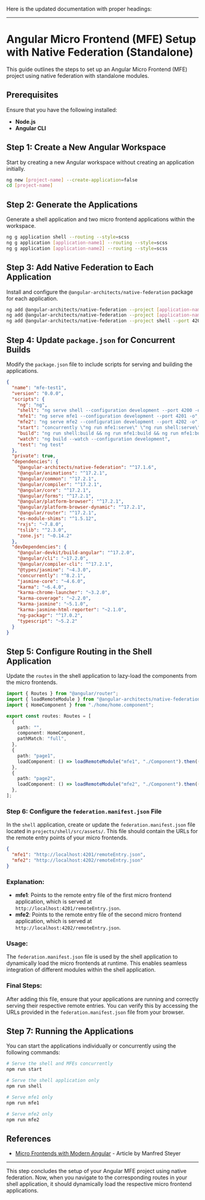 Here is the updated documentation with proper headings:

---

# **Angular Micro Frontend (MFE) Setup with Native Federation (Standalone)**

This guide outlines the steps to set up an Angular Micro Frontend (MFE) project using native federation with standalone modules.

## **Prerequisites**

Ensure that you have the following installed:

- **Node.js**
- **Angular CLI**

## **Step 1: Create a New Angular Workspace**

Start by creating a new Angular workspace without creating an application initially.

```bash
ng new [project-name] --create-application=false
cd [project-name]
```

## **Step 2: Generate the Applications**

Generate a shell application and two micro frontend applications within the workspace.

```bash
ng g application shell --routing --style=scss
ng g application [application-name1] --routing --style=scss
ng g application [application-name2] --routing --style=scss
```

## **Step 3: Add Native Federation to Each Application**

Install and configure the `@angular-architects/native-federation` package for each application.

```bash
ng add @angular-architects/native-federation --project [application-name1] --port 4201 --type remote
ng add @angular-architects/native-federation --project [application-name2] --port 4202 --type remote
ng add @angular-architects/native-federation --project shell --port 4200 --type dynamic-host
```

## **Step 4: Update `package.json` for Concurrent Builds**

Modify the `package.json` file to include scripts for serving and building the applications.

```json
{
  "name": "mfe-test1",
  "version": "0.0.0",
  "scripts": {
    "ng": "ng",
    "shell": "ng serve shell --configuration development --port 4200 -o",
    "mfe1": "ng serve mfe1 --configuration development --port 4201 -o",
    "mfe2": "ng serve mfe2 --configuration development --port 4202 -o",
    "start": "concurrently \"ng run mfe1:serve\" \"ng run shell:serve\" \"ng run mfe2:serve\"",
    "build": "ng run shell:build && ng run mfe1:build && ng run mfe1:build",
    "watch": "ng build --watch --configuration development",
    "test": "ng test"
  },
  "private": true,
  "dependencies": {
    "@angular-architects/native-federation": "^17.1.6",
    "@angular/animations": "^17.2.1",
    "@angular/common": "^17.2.1",
    "@angular/compiler": "^17.2.1",
    "@angular/core": "^17.2.1",
    "@angular/forms": "^17.2.1",
    "@angular/platform-browser": "^17.2.1",
    "@angular/platform-browser-dynamic": "^17.2.1",
    "@angular/router": "^17.2.1",
    "es-module-shims": "^1.5.12",
    "rxjs": "~7.8.0",
    "tslib": "^2.3.0",
    "zone.js": "~0.14.2"
  },
  "devDependencies": {
    "@angular-devkit/build-angular": "^17.2.0",
    "@angular/cli": "~17.2.0",
    "@angular/compiler-cli": "^17.2.1",
    "@types/jasmine": "~4.3.0",
    "concurrently": "^8.2.1",
    "jasmine-core": "~4.6.0",
    "karma": "~6.4.0",
    "karma-chrome-launcher": "~3.2.0",
    "karma-coverage": "~2.2.0",
    "karma-jasmine": "~5.1.0",
    "karma-jasmine-html-reporter": "~2.1.0",
    "ng-packagr": "^17.0.2",
    "typescript": "~5.2.2"
  }
}
```

## **Step 5: Configure Routing in the Shell Application**

Update the `routes` in the shell application to lazy-load the components from the micro frontends.

```typescript
import { Routes } from "@angular/router";
import { loadRemoteModule } from "@angular-architects/native-federation";
import { HomeComponent } from "./home/home.component";

export const routes: Routes = [
  {
    path: "",
    component: HomeComponent,
    pathMatch: "full",
  },
  {
    path: "page1",
    loadComponent: () => loadRemoteModule("mfe1", "./Component").then((m) => m.AppComponent),
  },
  {
    path: "page2",
    loadComponent: () => loadRemoteModule("mfe2", "./Component").then((m) => m.AppComponent),
  },
];
```

### **Step 6: Configure the `federation.manifest.json` File**

In the `shell` application, create or update the `federation.manifest.json` file located in `projects/shell/src/assets/`. This file should contain the URLs for the remote entry points of your micro frontends.

```json
{
  "mfe1": "http://localhost:4201/remoteEntry.json",
  "mfe2": "http://localhost:4202/remoteEntry.json"
}
```

### **Explanation:**

- **mfe1**: Points to the remote entry file of the first micro frontend application, which is served at `http://localhost:4201/remoteEntry.json`.
- **mfe2**: Points to the remote entry file of the second micro frontend application, which is served at `http://localhost:4202/remoteEntry.json`.

### **Usage:**

The `federation.manifest.json` file is used by the shell application to dynamically load the micro frontends at runtime. This enables seamless integration of different modules within the shell application.

### **Final Steps:**

After adding this file, ensure that your applications are running and correctly serving their respective remote entries. You can verify this by accessing the URLs provided in the `federation.manifest.json` file from your browser.

## **Step 7: Running the Applications**

You can start the applications individually or concurrently using the following commands:

```bash
# Serve the shell and MFEs concurrently
npm run start

# Serve the shell application only
npm run shell

# Serve mfe1 only
npm run mfe1

# Serve mfe2 only
npm run mfe2
```

## **References**

- [Micro Frontends with Modern Angular](https://www.angulararchitects.io/en/blog/micro-frontends-with-modern-angular-part-1-standalone-and-esbuild/) - Article by Manfred Steyer

---

This step concludes the setup of your Angular MFE project using native federation. Now, when you navigate to the corresponding routes in your shell application, it should dynamically load the respective micro frontend applications.
